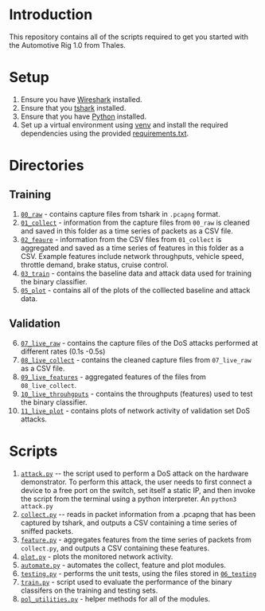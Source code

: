 # Introduction
This repository contains all of the scripts required to get you started with the Automotive Rig 1.0 from Thales.
# Setup
1. Ensure you have [Wireshark](https://www.wireshark.org) installed.
2. Ensure that you [tshark](https://tshark.dev/setup/install/) installed.
3. Ensure that you have [Python](https://www.python.org) installed.
4. Set up a virtual environment using [venv](https://virtualenv.pypa.io/en/latest/) and install the required dependencies using the provided [requirements.txt](./requirements.txt).

# Directories
## Training

1. [`00_raw`](./00_raw) - contains capture files from tshark in `.pcapng` format.
2. [`01_collect`](./01_collect) - information from the capture files from `00_raw` is cleaned and saved in this folder as a time series of packets as a CSV file.
3. [`02_feaure`](./02_feature) - information from the CSV files from `01_collect` is aggregated and saved as a time series of features in this folder as a CSV. Example features include network throughputs, vehicle speed, throttle demand, brake status, cruise control.
4. [`03_train`](./03_train) - contains the baseline data and attack data used for training the binary classifier.
5. [`05_plot`](./05_plot) - contains all of the plots of the colllected baseline and attack data.

## Validation
6. [`07_live_raw`](./07_live_raw) - contains the capture files of the DoS attacks performed at different rates (0.1s -0.5s)
7. [`08_live_collect`](./08_live_collect) - contains the cleaned capture files from `07_live_raw` as a CSV file.
8. [`09_live_features`](./09_live_features) - aggregated features of the files from `08_live_collect`.
9. [`10_live_throuhgputs`](./10_live_throughputs) - contains the throughputs (features) used to test the binary classifier.
10. [`11_live_plot`](./11_live_plot) - contains plots of network activity of validation set DoS attacks.

# Scripts
1. [`attack.py`](./attack.py) -- the script used to perform a DoS attack on the hardware demonstrator. To perform this attack, the user needs to first connect a device to a free port on the switch, set itself a static IP, and then invoke the script from the terminal using a python interpreter. An 
`python3 attack.py`
1. [`collect.py`](./collect.py) -- reads in packet information from a .pcapng that has been captured by tshark, and outputs a CSV containing a time series of sniffed packets.
2. [`feature.py`](./feature.py) - aggregates features from the time series of packets from `collect.py`, and outputs a CSV containing these features.
3. [`plot.py`](./plot.py) - plots the monitored network activity.
4. [`automate.py`](./automate.py) - automates the collect, feature and plot modules.
5. [`testing.py`](./test.py) - performs the unit tests, using the files stored in [`06_testing`](./06_testing)
6. [`train.py`](./train.py) - script used to evaluate the performance of the binary classifers on the training and testing sets.
7. [`pol_utilities.py`](./pol_utilities.py) - helper methods for all of the modules.